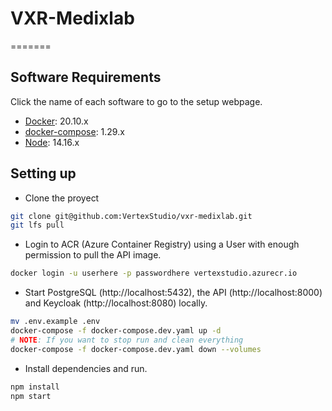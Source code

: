 # VXR-Medixlab
=======

## Software Requirements

Click the name of each software to go to the setup webpage.

* [Docker](https://docs.docker.com/get-docker): 20.10.x
* [docker-compose](https://docs.docker.com/compose/install/): 1.29.x 
* [Node](https://nodejs.org/en/download/package-manager/#debian-and-ubuntu-based-linux-distributions): 14.16.x 

## Setting up

* Clone the proyect
```bash
git clone git@github.com:VertexStudio/vxr-medixlab.git
git lfs pull
```

* Login to ACR (Azure Container Registry) using a User with enough permission to pull the API image.
```bash
docker login -u userhere -p passwordhere vertexstudio.azurecr.io
```

* Start PostgreSQL (http://localhost:5432), the API (http://localhost:8000) and Keycloak (http://localhost:8080) locally.
```bash
mv .env.example .env
docker-compose -f docker-compose.dev.yaml up -d
# NOTE: If you want to stop run and clean everything
docker-compose -f docker-compose.dev.yaml down --volumes
```

* Install dependencies and run.
```bash
npm install 
npm start
```

